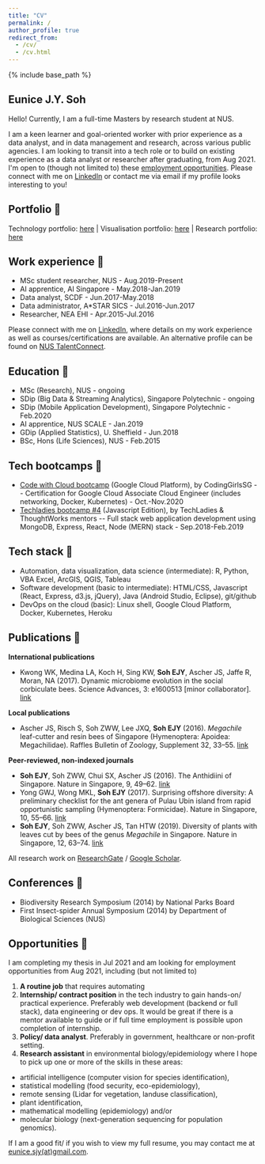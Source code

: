 ```yaml
---
title: "CV"
permalink: /
author_profile: true
redirect_from: 
  - /cv/
  - /cv.html
---
```


{% include base_path %}

## Eunice J.Y. Soh

Hello! Currently, I am a full-time Masters by research student at NUS. 

I am a keen learner and goal-oriented worker with prior experience as a data analyst, and in data management and research, across various public agencies. I am looking to transit into a tech role or to build on existing experience as a data analyst or researcher after graduating, from Aug 2021. I'm open to (though not limited to)  these [employment opportunities](#opportunities-). Please connect with me on [LinkedIn](https://linkedin.com/in/eunicesoh) or contact me via email if my profile looks interesting to you!

## Portfolio 🐜

Technology portfolio: [here](portfolio/portfolio-1/)
| Visualisation portfolio: [here](portfolio/portfolio-2/) | Research portfolio: [here](portfolio/portfolio-3/)

## Work experience 🦟

- MSc student researcher, NUS - Aug.2019-Present 
- AI apprentice, AI Singapore - May.2018-Jan.2019 
- Data analyst, SCDF - Jun.2017-May.2018
- Data administrator, A*STAR SICS - Jul.2016-Jun.2017
- Researcher, NEA EHI - Apr.2015-Jul.2016 

Please connect with me on [LinkedIn](https://www.linkedin.com/in/eunicesoh/), where  details on my work experience as well as courses/certifications are available. An alternative profile can be found on [NUS TalentConnect](https://nus-csm.symplicity.com/profiles/eunicesoh).

## Education 💯

- MSc (Research), NUS - ongoing
- SDip (Big Data & Streaming Analytics), Singapore Polytechnic - ongoing
- SDip (Mobile Application Development), Singapore Polytechnic - Feb.2020
- AI apprentice, NUS SCALE - Jan.2019 
- GDip (Applied Statistics), U. Sheffield - Jun.2018
- BSc, Hons (Life Sciences), NUS - Feb.2015 

## Tech bootcamps 💪
- [Code with Cloud bootcamp](https://cloud.codinggirls.sg/) (Google Cloud Platform), by CodingGirlsSG --
Certification for Google Cloud Associate Cloud Engineer (includes networking, Docker, Kubernetes) - Oct.-Nov.2020 
- [Techladies bootcamp #4](http://www.techladies.co/techladies-bootcamp-4) (Javascript Edition), by TechLadies & ThoughtWorks mentors --  Full stack web application development using MongoDB, Express, React, Node (MERN) stack - Sep.2018-Feb.2019 

## Tech stack 🦋

- Automation, data visualization, data science (intermediate): R, Python, VBA Excel, ArcGIS, QGIS, Tableau 
- Software development (basic to intermediate): HTML/CSS, Javascript (React, Express, d3.js, jQuery), Java (Android Studio, Eclipse), git/github 
- DevOps on the cloud (basic): Linux shell, Google Cloud Platform, Docker, Kubernetes, Heroku

## Publications 🐝

**International publications**
- Kwong WK, Medina LA, Koch H, Sing KW, **Soh EJY**, Ascher JS, Jaffe R, Moran, NA (2017). Dynamic microbiome evolution in the social corbiculate bees. Science Advances, 3: e1600513 [minor collaborator]. [link](https://www.researchgate.net/publication/315766876_Dynamic_microbiome_evolution_in_social_bees)

**Local publications**
- Ascher JS, Risch S, Soh ZWW, Lee JXQ, **Soh EJY** (2016). *Megachile* leaf-cutter and resin bees of Singapore (Hymenoptera: Apoidea: Megachilidae). Raffles Bulletin of Zoology, Supplement 32, 33–55. [link](https://www.researchgate.net/publication/303189173_Megachile_leaf-cutter_and_resin_bees_of_Singapore_Hymenoptera_Apoidea_Megachilidae)

**Peer-reviewed, non-indexed journals**
- **Soh EJY**, Soh ZWW, Chui SX, Ascher JS (2016). The Anthidiini of Singapore. Nature in Singapore, 9, 49–62. [link](https://www.researchgate.net/publication/306009526_The_bee_tribe_Anthidiini_in_Singapore_Anthophila_Megachilidae_Anthidiini_with_notes_on_the_regional_fauna)
- Yong GWJ, Wong MKL, **Soh EJY** (2017). Surprising offshore diversity: A preliminary checklist for the ant genera of Pulau Ubin island from rapid opportunistic sampling (Hymenoptera: Formicidae). Nature in Singapore, 10, 55–66. [link](https://www.researchgate.net/publication/318129786_A_preliminary_checklist_of_the_ant_genera_of_Pulau_Ubin_Singapore_from_rapid_opportunistic_sampling_Hymenoptera_Formicidae)
- **Soh EJY**, Soh ZWW, Ascher JS, Tan HTW (2019). Diversity of plants with leaves cut by bees of the genus *Megachile* in Singapore. Nature in Singapore, 12, 63–74. [link](https://www.researchgate.net/publication/337077776_Diversity_of_plants_with_leaves_cut_by_bees_of_the_genus_Megachile_in_Singapore)

All research work on [ResearchGate](https://www.researchgate.net/profile/Eunice_Soh2/research) / [Google Scholar](https://scholar.google.com/citations?user=8tnjlIUAAAAJ).

## Conferences 🐛

- Biodiversity Research Symposium (2014) by National Parks Board
- First Insect-spider Annual Symposium (2014) by Department of Biological Sciences (NUS)

## Opportunities 🐞

I am completing my thesis in Jul 2021 and am looking for employment opportunities from Aug 2021, including (but not limited to)

1. **A routine job** that requires automating
2. **Internship/ contract position** in the tech industry to gain hands-on/ practical experience. Preferably web development (backend or full stack), data engineering or dev ops. It would be great if there is a mentor available to guide or if full time employment is possible upon completion of internship.
3. **Policy/ data analyst**. Preferably in government, healthcare or non-profit setting.
4. **Research assistant** in environmental biology/epidemiology where I hope to pick up one or more of the skills in these areas: 
- artificial intelligence (computer vision for species identification),
- statistical modelling (food security, eco-epidemiology), 
- remote sensing (Lidar for vegetation, landuse classification), 
- plant identification, 
- mathematical modelling (epidemiology) and/or
- molecular biology (next-generation sequencing for population genomics).

If I am a good fit/ if you wish to view my full resume, you may contact me at [eunice.sjy(at)gmail.com](mailto:eunice.sjy@gmail.com).

